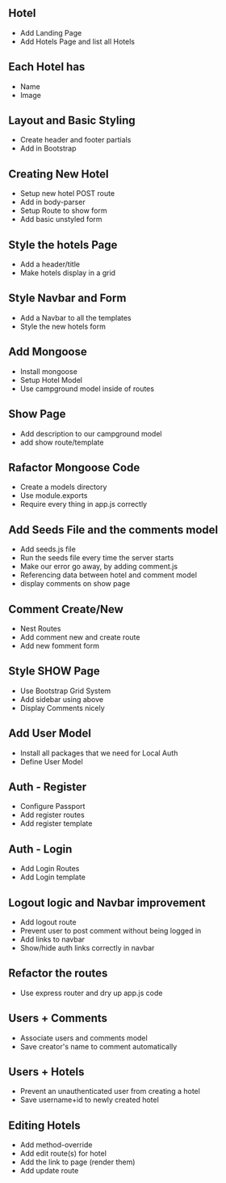 ## Hotel ##

* Add Landing Page
* Add Hotels Page and list all Hotels

## Each Hotel has ##

* Name
* Image

## Layout and Basic Styling ##
* Create header and footer partials
* Add in Bootstrap

## Creating New Hotel ##
* Setup new hotel POST route
* Add in body-parser
* Setup Route to show form
* Add basic unstyled form

## Style the hotels Page ##
* Add a header/title
* Make hotels display in a grid

## Style Navbar and Form ##
* Add a Navbar to all the templates
* Style the new hotels form

## Add Mongoose ##
* Install mongoose
* Setup Hotel Model
* Use campground model inside of routes

## Show Page ##
* Add description to our campground model
* add show route/template 

## Rafactor Mongoose Code ##
* Create a models directory
* Use module.exports
* Require every thing in app.js correctly

## Add Seeds File and the comments model ##
* Add seeds.js file
* Run the seeds file every time the server starts
* Make our error go away, by adding comment.js
* Referencing data between hotel and comment model
* display comments on show page

## Comment Create/New ##
* Nest Routes
* Add comment new and create route
* Add new fomment form

## Style SHOW Page ##
* Use Bootstrap Grid System
* Add sidebar using above
* Display Comments nicely
  
## Add User Model ##
* Install all packages that we need for Local Auth
* Define User Model

## Auth - Register ##
* Configure Passport
* Add register routes
* Add register template

## Auth - Login ##
* Add Login Routes
* Add Login template

## Logout logic and Navbar improvement ##
* Add logout route
* Prevent user to post comment without being logged in
* Add links to navbar
* Show/hide auth links correctly in navbar

## Refactor the routes ##
* Use express router and dry up app.js code

## Users + Comments ##
* Associate users and comments model
* Save creator's name to comment automatically

## Users + Hotels ##
* Prevent an unauthenticated user from creating a hotel
* Save username+id to newly created hotel

## Editing Hotels ##
* Add method-override
* Add edit route(s) for hotel
* Add the link to page (render them)
* Add update route
